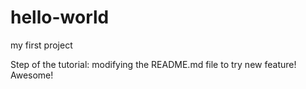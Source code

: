# hello-world
my first project

Step of the tutorial: modifying the README.md file to try new feature! Awesome!
